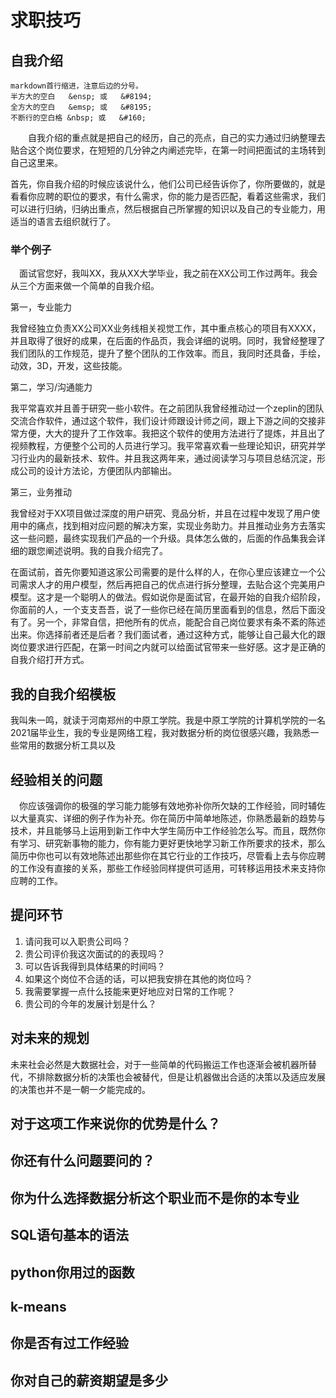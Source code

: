 # 求职技巧

## 自我介绍

    markdown首行缩进，注意后边的分号。
    半方大的空白   &ensp; 或   &#8194;
    全方大的空白   &emsp; 或   &#8195;
    不断行的空白格 &nbsp; 或   &#160;

&emsp;&emsp;自我介绍的重点就是把自己的经历，自己的亮点，自己的实力通过归纳整理去贴合这个岗位要求，在短短的几分钟之内阐述完毕，在第一时间把面试的主场转到自己这里来。

首先，你自我介绍的时候应该说什么，他们公司已经告诉你了，你所要做的，就是看看你应聘的职位的要求，有什么需求，你的能力是否匹配，看着这些需求，我们可以进行归纳，归纳出重点，然后根据自己所掌握的知识以及自己的专业能力，用适当的语言去组织就行了。

### 举个例子

&ensp;&ensp;面试官您好，我叫XX，我从XX大学毕业，我之前在XX公司工作过两年。我会从三个方面来做一个简单的自我介绍。

第一，专业能力

我曾经独立负责XX公司XX业务线相关视觉工作，其中重点核心的项目有XXXX，并且取得了很好的成果，在后面的作品页，我会详细的说明。同时，我曾经整理了我们团队的工作规范，提升了整个团队的工作效率。而且，我同时还具备，手绘，动效，3D，开发，这些技能。

第二，学习/沟通能力

我平常喜欢并且善于研究一些小软件。在之前团队我曾经推动过一个zeplin的团队交流合作软件，通过这个软件，我们设计师跟设计师之间，跟上下游之间的交接非常方便，大大的提升了工作效率。我把这个软件的使用方法进行了提炼，并且出了视频教程，方便整个公司的人员进行学习。我平常喜欢看一些理论知识，研究并学习行业内的最新技术、软件。并且我这两年来，通过阅读学习与项目总结沉淀，形成公司的设计方法论，方便团队内部输出。

第三，业务推动

我曾经对于XX项目做过深度的用户研究、竞品分析，并且在过程中发现了用户使用中的痛点，找到相对应问题的解决方案，实现业务助力。并且推动业务方去落实这一些问题，最终实现我们产品的一个升级。具体怎么做的，后面的作品集我会详细的跟您阐述说明。我的自我介绍完了。

在面试前，首先你要知道这家公司需要的是什么样的人，在你心里应该建立一个公司需求人才的用户模型，然后再把自己的优点进行拆分整理，去贴合这个完美用户模型。这才是一个聪明人的做法。假如说你是面试官，在最开始的自我介绍阶段，你面前的人，一个支支吾吾，说了一些你已经在简历里面看到的信息，然后下面没有了。另一个，非常自信，把他所有的优点，能配合自己岗位要求有条不紊的陈述出来。你选择前者还是后者？我们面试者，通过这种方式，能够让自己最大化的跟岗位要求进行匹配，在第一时间之内就可以给面试官带来一些好感。这才是正确的自我介绍打开方式。

## 我的自我介绍模板

我叫朱一鸣，就读于河南郑州的中原工学院。我是中原工学院的计算机学院的一名2021届毕业生，我的专业是网络工程，我对数据分析的岗位很感兴趣，我熟悉一些常用的数据分析工具以及

## 经验相关的问题

&ensp;&ensp;你应该强调你的极强的学习能力能够有效地弥补你所欠缺的工作经验，同时辅佐以大量真实、详细的例子作为补充。你在简历中简单地陈述，你熟悉最新的趋势与技术，并且能够马上运用到新工作中大学生简历中工作经验怎么写。而且，既然你有学习、研究新事物的能力，你有能力更好更快地学习新工作所要求的技术，那么简历中你也可以有效地陈述出那些你在其它行业的工作技巧，尽管看上去与你应聘的工作没有直接的关系，那些工作经验同样提供可适用，可转移运用技术来支持你应聘的工作。

## 提问环节

1. 请问我可以入职贵公司吗？
2. 贵公司评价我这次面试的的表现吗？
3. 可以告诉我得到具体结果的时间吗？
4. 如果这个岗位不合适的话，可以把我安排在其他的岗位吗？
5. 我需要掌握一点什么技能来更好地应对日常的工作呢？
6. 贵公司的今年的发展计划是什么？

## 对未来的规划

未来社会必然是大数据社会，对于一些简单的代码搬运工作也逐渐会被机器所替代，不排除数据分析的决策也会被替代，但是让机器做出合适的决策以及适应发展的决策也并不是一朝一夕能完成的。

## 对于这项工作来说你的优势是什么？

## 你还有什么问题要问的？

## 你为什么选择数据分析这个职业而不是你的本专业

## SQL语句基本的语法

## python你用过的函数

## k-means

## 你是否有过工作经验

## 你对自己的薪资期望是多少
